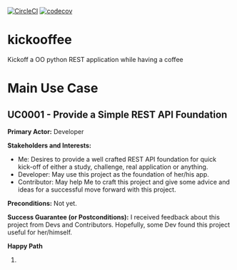 [![CircleCI](https://dl.circleci.com/status-badge/img/gh/avancinirodrigo/kickooffee/tree/master.svg?style=svg)](https://dl.circleci.com/status-badge/redirect/gh/avancinirodrigo/kickooffee/tree/master)
[![codecov](https://codecov.io/gh/avancinirodrigo/kickooffee/branch/master/graph/badge.svg?token=BZBrQYqA1R)](https://codecov.io/gh/avancinirodrigo/kickooffee)

# kickooffee
Kickoff a OO python REST application while having a coffee

# Main Use Case 
## UC0001 - Provide a Simple REST API Foundation

**Primary Actor:** Developer

**Stakeholders and Interests:**
* Me: Desires to provide a well crafted REST API foundation for quick kick-off of either a study, challenge, real application or anything.
* Developer: May use this project as the foundation of her/his app.
* Contributor: May help Me to craft this project and give some advice and ideas for a successful move forward with this project.

**Preconditions:** Not yet.

**Success Guarantee (or Postconditions):** I received feedback about this project from Devs and Contributors. Hopefully, some Dev found this project useful for her/himself. 

**Happy Path**

1. 
